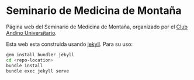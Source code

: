 # Seminario de Medicina de Montaña

Página web del Seminario de Medicina de Montaña, organizado por el [Club Andino Universitario](www.cau.cl).

Esta web esta construida usando [jekyll](https://jekyllrb.com/). Para su uso:

```bash
gem install bundler jekyll
cd <repo-location>
bundle install
bundle exec jekyll serve
```
